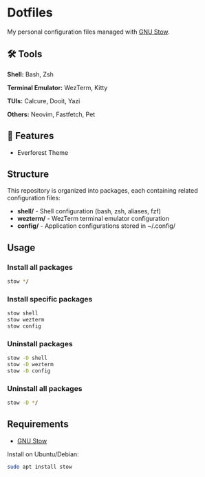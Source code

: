 # Dotfiles

My personal configuration files managed with [GNU Stow](https://www.gnu.org/software/stow/).

## 🛠️ Tools

**Shell:** Bash, Zsh

**Terminal Emulator:** WezTerm, Kitty

**TUIs:** Calcure, Dooit, Yazi

**Others:** Neovim, Fastfetch, Pet

## 🎨 Features

- Everforest  Theme

## Structure

This repository is organized into packages, each containing related configuration files:

- **shell/** - Shell configuration (bash, zsh, aliases, fzf)
- **wezterm/** - WezTerm terminal emulator configuration
- **config/** - Application configurations stored in ~/.config/

## Usage

### Install all packages
```bash
stow */
```

### Install specific packages
```bash
stow shell
stow wezterm
stow config
```

### Uninstall packages
```bash
stow -D shell
stow -D wezterm
stow -D config
```

### Uninstall all packages
```bash
stow -D */
```

## Requirements

- [GNU Stow](https://www.gnu.org/software/stow/)

Install on Ubuntu/Debian:
```bash
sudo apt install stow
```